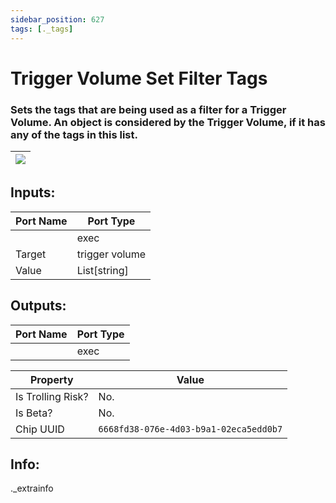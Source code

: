 ```yaml
---
sidebar_position: 627
tags: [._tags]
---
```


# Trigger Volume Set Filter Tags


### Sets the tags that are being used as a filter for a Trigger Volume. An object is considered by the Trigger Volume, if it has any of the tags in this list.

| ![](https://images-ext-2.discordapp.net/external/MPmIaQzlEPmgGWlgi-WxBBXt0Bjv_zWPkg1y1f_sy3s/https/www.recroomcircuits.com/image/circuit/absolute-value?width=206&height=108) |
|-----|

## Inputs:
| Port Name | Port Type |
|-----------|-----------|
|  | exec |
| Target | trigger volume |
| Value | List[string] |

## Outputs:
| Port Name | Port Type |
|-----------|-----------|
|  | exec | 

| Property  | Value |
|-------------------|-----------|
| Is Trolling Risk? | No. |
| Is Beta? | No. |
| Chip UUID | `6668fd38-076e-4d03-b9a1-02eca5edd0b7` |

## Info:
._extrainfo